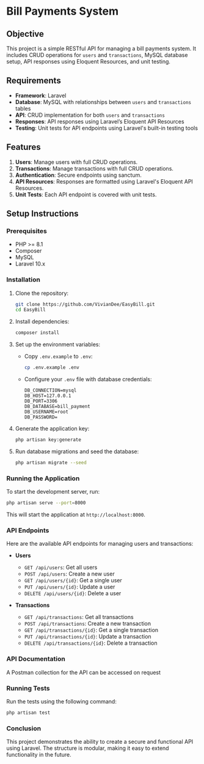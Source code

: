 # Bill Payments System

## Objective

This project is a simple RESTful API for managing a bill payments system. It includes CRUD operations for `users` and `transactions`, MySQL database setup, API responses using Eloquent Resources, and unit testing.

## Requirements

- **Framework**: Laravel
- **Database**: MySQL with relationships between `users` and `transactions` tables
- **API**: CRUD implementation for both `users` and `transactions`
- **Responses**: API responses using Laravel’s Eloquent API Resources
- **Testing**: Unit tests for API endpoints using Laravel's built-in testing tools

## Features

1. **Users**: Manage users with full CRUD operations.
2. **Transactions**: Manage transactions with full CRUD operations.
3. **Authentication**: Secure endpoints using sanctum.
4. **API Resources**: Responses are formatted using Laravel's Eloquent API Resources.
5. **Unit Tests**: Each API endpoint is covered with unit tests.

## Setup Instructions

### Prerequisites

- PHP >= 8.1
- Composer
- MySQL
- Laravel 10.x

### Installation

1. Clone the repository:
   ```bash
   git clone https://github.com/VivianDee/EasyBill.git
   cd EasyBill
   ```

2. Install dependencies:
   ```bash
   composer install
   ```

3. Set up the environment variables:
   - Copy `.env.example` to `.env`:
     ```bash
     cp .env.example .env
     ```
   - Configure your `.env` file with database credentials:
     ```
     DB_CONNECTION=mysql
     DB_HOST=127.0.0.1
     DB_PORT=3306
     DB_DATABASE=bill_payment
     DB_USERNAME=root
     DB_PASSWORD=
     ```

4. Generate the application key:
   ```bash
   php artisan key:generate
   ```

5. Run database migrations and seed the database:
   ```bash
   php artisan migrate --seed
   ```

### Running the Application

To start the development server, run:
```bash
php artisan serve --port=8000
```
This will start the application at `http://localhost:8000`.

### API Endpoints

Here are the available API endpoints for managing users and transactions:

- **Users**
  - `GET /api/users`: Get all users
  - `POST /api/users`: Create a new user
  - `GET /api/users/{id}`: Get a single user
  - `PUT /api/users/{id}`: Update a user
  - `DELETE /api/users/{id}`: Delete a user

- **Transactions**
  - `GET /api/transactions`: Get all transactions
  - `POST /api/transactions`: Create a new transaction
  - `GET /api/transactions/{id}`: Get a single transaction
  - `PUT /api/transactions/{id}`: Update a transaction
  - `DELETE /api/transactions/{id}`: Delete a transaction

### API Documentation

A Postman collection for the API can be accessed on request

### Running Tests

Run the tests using the following command:
```bash
php artisan test
```

### Conclusion

This project demonstrates the ability to create a secure and functional API using Laravel. The structure is modular, making it easy to extend functionality in the future.